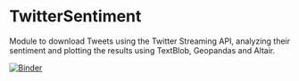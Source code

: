 # TwitterSentiment
Module to download Tweets using the Twitter Streaming API, analyzing their sentiment and plotting the results using TextBlob, Geopandas and Altair.

[![Binder](https://mybinder.org/badge_logo.svg)](https://mybinder.org/v2/gh/niklaskemm/TwitterSentiment/tree/master/master?filepath=NiklasKemm_6060432.ipynb)
